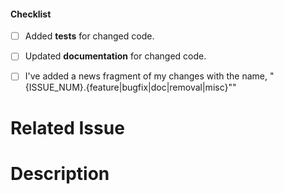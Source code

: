 <!--
Thanks you for taking the time to submit a pull request! Please take a look at some
guidelines before submitting a pull request:
https://github.com/robinhood-unofficial/pyrh/blob/master/docs/developers.rst

Below are some gentle reminder about common mistakes before PR submission. Please make sure that you tick
all *appropriate* boxes.
-->

#### Checklist
- [ ] Added **tests** for changed code.
- [ ] Updated **documentation** for changed code.
- [ ] I've added a news fragment of my changes with the name,
  "{ISSUE_NUM}.{feature|bugfix|doc|removal|misc}""


# Related Issue
<!--
Example: Fixes #7. See also #35.
Please use keywords (e.g., Fixes) to create link to the issues or pull requests
you resolved, so that they will automatically be closed when your pull request
is merged. See https://github.com/blog/1506-closing-issues-via-pull-requests
-->

# Description
<!--
Please add a narrative description of your the changes made and the rationale behind
them. If making an enhancement include the motivation and use cases addressed.
-->
